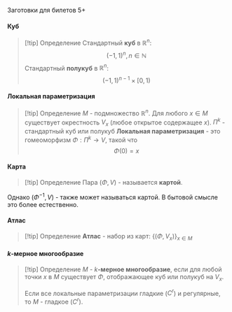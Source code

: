 Заготовки для билетов 5+
#### Куб
>[!tip] Определение
>Стандартный **куб** в $\mathbb{R}^n$:
>$$(-1,1)^n, n \in \mathbb{N}$$
>Стандартный **полукуб** в $\mathbb{R}^n$:
>$$(-1,1)^{n-1} \times [0,1)$$ 
#### Локальная параметризация
>[!tip] Определение
>$M$ - подмножество $\mathbb{R}^n$. Для любого $x \in M$ существует окрестность $V_x$ (любое открытое содержащее $x$).
>$\Pi^k$ - стандартный куб или полукуб
>**Локальная параметризация** - это гомеоморфизм $\Phi: \Pi^k \rightarrow V$, такой что $$\Phi(0) = x$$
#### Карта
>[!tip] Определение
>Пара $(\Phi, V)$ - называется **картой**.

Однако $(\Phi^{-1}, V)$ - также может называться картой. В бытовой смысле это более естественно.
#### Атлас
>[!tip] Определение
>**Атлас** - набор из карт: $\{(\Phi, V_x)\}_{x\in M}$
#### $k$-мерное многообразие
>[!tip] Определение
> $M$ - $k$**-мерное многообразие**, если для любой точки $x$ в $M$ существует $\Phi$, отображающее куб или полукуб на $V_x$.
> 
> Если все локальные параметризации гладкие ($C^r$) и регулярные, то $M$ - гладкое ($C^r$).
